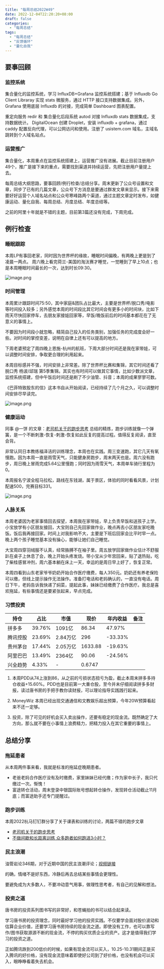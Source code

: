 ```yaml
---
title: "每周总结2022W49"
date: 2022-12-04T22:20:20+08:00
draft: false
categories:
  - "每周总结"
tags:
  - "每周总结"
  - "反馈循环"
  - "量化自我"
---
```


## 要事回顾

### 监控系统

集合量化的监控系统，学习 InfluxDB+Grafana 监控系统搭建；基于 Influxdb Go Client Libraray 实现 stats 微服务，通过 HTTP 接口支持数据集成。另外，Grafana 使用底层 Influxdb 的对接，完成简单 Dashboard 图表配置。

重定向服务 redir 和 集合量化后段系统 autod 对接 Influxdb stats 数据集成，支持数据统计。 
DigitalOcean 创建 Droplet，安装 influxdb + grafana，通过 caddy 配置反向代理，可以公网访问和使用。注册了 usistem.com 域名，主域名跳转到个人域名站点。

### 运营推广

集合量化，本周重点在监控系统搭建上，运营推广没有进展。截止目前注册用户49个，推广是接下来的重点，需要找到渠道并持续运营，先把注册用户量提上去。

每周总结大纲思路，要事回顾/例行检查/总结分享。周末更新了公众号设置和文章，同步了已有的几篇文章，公众号下方消息是要通过群发文章来显示。接下来需要好好运营个人域名站点和公众号寒峰路两个渠道，通过主题文章定时发布，如健康运动、量化自我、每周总结、月度总结、年度总结等。

之前的阿里十年就是不错的主题，目前第3篇还没有完成，下周完成。

## 例行检查

### 睡眠跟踪

本周LP有事回老家，同时因为世界杯的缘故，睡眠时间偏晚，有两晚上更是到了凌晨一两点。
周六晚上看完荷兰-美国的淘汰赛才睡觉，一觉睡到了早上10点；也是本周睡眠时间最长的一次，达到时长09:30。

![image.png](https://cdn.nlark.com/yuque/0/2022/png/177619/1670168843078-ef0c58d8-aa2e-4eef-8d2e-d37d347d3f95.png?x-oss-process=image%2Fresize%2Cw_844%2Climit_0)

### 时间管理

本周累计跟踪时间75:50，其中家庭&团队占比最大，主要是世界杯/脱口秀/电影等时间投入较多；另外感觉本周的时间段比其它时间会有更多小的时间块，比如下雨天尽快回家停车，去朋友家接娃回家等，早饭/晚饭前后的时间基本都花在了无意义的事情上。 

不要因为时间段小就忽略，精简自己投入的任务类别，加强任务的完成度会好一些。对时间的掌控变差，说明在自律上还有可以提高的地方。 

下周老婆预定了周四晚上恩施-杭州的航班，下周大部分时间还是我在家带娃，可以调整时间安排，争取更合理的利用起来。 

本周目标感并不强，时间安排上非常差。除了世界杯比赛和集锦，其它时间还看了 脱口秀 杨波/邱瑞 第5季集锦。其实也有时间可以做其它事情，比如少数派文章，监控系统搭建，但中午饭后时间还是刷了不少油管、抖音；本周的成果寥寥可数。

《巴菲特致股东的信》这本书自从开始阅读，已经持续了几个月之久，可以调整时间安排尽早读完。

![image.png](https://cdn.nlark.com/yuque/0/2022/png/177619/1670169072027-89e32106-576c-4790-b42b-e2bcc42e0bcb.png?x-oss-process=image%2Fresize%2Cw_1418%2Climit_0)

### 健康运动

同事 @一饼 的文章：[老司机关于的跑步思考](https://mp.weixin.qq.com/s/QxJLJhL1v450UkTvwELZKg) 总结的精炼，跑步训练就像一个弹簧，是一个不断刺激-恢复-刺激-恢复如此反复的提高过程。值得反复阅读，直至会背。

非常认同日本教练福泽洁的训练理念，本周也在实践。周三变速跑，其它几天有氧慢跑。因为本周一直是雨雪天气，只能健身房跑步，周末两天也是。周六没有跑步，周日晚上冒雨完成5.64公里慢跑；同时因为雨雪天气，本周单车骑行里程为0。 

本周报名宁波全程马拉松，路线在东钱湖，属于景区，体验的同时看看风景，计划配速500，完赛目标331。

![image.png](https://cdn.nlark.com/yuque/0/2022/png/177619/1670169004877-d8cb6acc-1f6d-4cc0-a969-801424ea106f.png?x-oss-process=image%2Fresize%2Cw_1500%2Climit_0)

### 人脉关系

本周老婆因为老家事情回去探望，本周我在家带娃，早上负责早饭和送孩子上学。小宝放学有小区朋友接回，大宝则自己先回家做作业，晚点再去小区朋友家吃晚饭。饭后我再接回家。时间上对我影响不大，主要是下班后回家会比平时早一点。晚上两个孩子睡觉基本没有操心，能够让她们自己睡觉。 

大宝周四穿羽绒服不认真，经常胳膊不在袖子里。周五放学回家做作业估计不舒服趴在桌子上休息了会，晚上开始头疼发烧。带小宝从少年宫回来，贴了退热贴，吃了柴桂感冒冲剂，周六基本躺在床上一天，幸运的是周日早上好了，恢复正常。 

本周四看到山东老家爷爷奶奶开始合作医疗缴费，每人350元。奶奶还有养老保险可以缴，但线上提示操作无法操作。准备打电话和老妈确认的，一直没有电话。周日下午，老妈告诉我快递了焖菜，提起此事，妹妹已经缴费了合作医疗。我总是喜欢拖延，有些事情还是要紧张起来，早点完成。

### 习惯投资

| 持仓 | 占比 | 市值 | 现价 | 年内收益 | 备注 |
| --- | --- | --- | --- | --- | --- |
| 拼多多 | 39.76% | 1091亿 | 86.34 | 47.97% |  |
| 腾讯控股 | 23.69% | 2.84万亿 | 296 | -33.33% |  |
| 贵州茅台 | 17.44% | 2.05万亿 | 1633.88 | -19.63% |  |
| 阿里巴巴 | 13.49% | 2364亿 | 90.06 | -24.56% |  |
| 兴全趋势 | 4.33% | - | 0.6747 |  |  |

1.  本周PDD从74上涨到86，从之前的亏损状态扭亏为盈，截止本周末拼多多持仓收益+15.60%。PDD也是目前第一大重仓股，至今并未仔细阅读拼多多财报，读过唐书房的手把手教你读财报，可以理论指导实践践行起来。

2.  MoneyWiz 本周已经出现交通通信和文教娱乐超出预算，今年20W预算看起来不还一定够。
   
3.  投资，除了可见的好机会买入卖出操作，还要有稳定的现金流。既然确定了大方向，那么就不要在小事情上浪费精力，把精力投入在其它重要的事情上。


## 总结分享

### 拖延患者

从本周两件事来看，我就是标准的拖延症晚期患者。

-   老爸老妈合作医疗没有及时缴费，家里妹妹已经代缴；作为家中长子，我只代缴过一次。惭愧！
-   富途转仓活动，周末登录中银国际账号想起转仓操作，发现转仓活动截止11月底；而富途助手还专门提醒过。

### 跑步训练

本周2022杭马钉钉群分享了关于课表和训练的讨论，两篇不错的跑步文章
-   [老司机关于的跑步思考](https://mp.weixin.qq.com/s/QxJLJhL1v450UkTvwELZKg)   
-   [不做间歇和长距离训练 众多跑者如何跑进3小时？](http://sports.sina.com.cn/run/2019-03-05/doc-ihrfqzkc1242997.shtml)

### 民主浪潮

油管岩论346期，对于近期中国的民主浪潮评论；[视频链接]([https://youtu.be/_KewkAY0sGE](https://youtu.be/_KewkAY0sGE) )

的确，情绪不是好东西，冷静后再去总结某些事情会更理性。 

要避免成为大多数人，不要冲动意气用事，做理性思考者，有自己的见解和想法。

### 投资之道

唐书房的投资系列图书写的非常好，和苍蝇拍的书可以结合起来读。

学习唐书房的投资理念，同时最好学习他的投资实践。不仅要学会面对股价波动和估算企业价值，还要学习唐书房持续的现金流之道。即使没有工作，也可以靠写作/图书获取源源不断的现金流，不停的购买优质企业的资产。这才是值得我们学习的投资之道。 

正如腾讯跌到200低价的时候，如果有现金流可以买入，10.25-10.31期间正是买入腾讯的好价格，没有现金流意味着即使好公司到了好价格，也没有机会可以买入，眼睁睁看着失去机会。